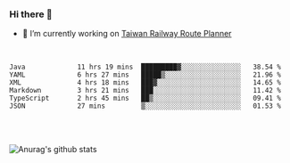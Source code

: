 ### Hi there 👋

- 🔭 I’m currently working on [Taiwan Railway Route Planner](https://github.com/Taiwan-Railway-Route-Planner)

<br/>

<!--START_SECTION:waka-->

```text
Java             11 hrs 19 mins  █████████▓░░░░░░░░░░░░░░░   38.54 %
YAML             6 hrs 27 mins   █████▒░░░░░░░░░░░░░░░░░░░   21.96 %
XML              4 hrs 18 mins   ███▓░░░░░░░░░░░░░░░░░░░░░   14.65 %
Markdown         3 hrs 21 mins   ███░░░░░░░░░░░░░░░░░░░░░░   11.42 %
TypeScript       2 hrs 45 mins   ██▒░░░░░░░░░░░░░░░░░░░░░░   09.41 %
JSON             27 mins         ▒░░░░░░░░░░░░░░░░░░░░░░░░   01.53 %
```

<!--END_SECTION:waka-->

<br/>
<br/>

![Anurag's github stats](https://github-readme-stats.vercel.app/api?username=DepickereSven&show_icons=true&theme=tokyonight)



<!--
**DepickereSven/DepickereSven** is a ✨ _special_ ✨ repository because its `README.md` (this file) appears on your GitHub profile.

Here are some ideas to get you started:

- 🔭 I’m currently working on ...
- 🌱 I’m currently learning ...
- 👯 I’m looking to collaborate on ...
- 🤔 I’m looking for help with ...
- 💬 Ask me about ...
- 📫 How to reach me: ...
- 😄 Pronouns: ...
- ⚡ Fun fact: ...
-->
